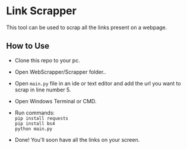 # Link Scrapper

This tool can be used to scrap all the links present on a webpage.

## How to Use 

- Clone this repo to your pc.
- Open WebScrapper/Scrapper folder..
- Open `main.py` file in an ide or text editor and add the url you want to scrap in line number 5. 
- Open Windows Terminal or CMD.
- Run commands:<br>
	`pip install requests`<br>
	`pip install bs4`<br>
	`python main.py`
	
- Done! You'll soon have all the links on your screen.


